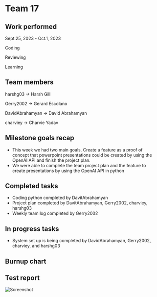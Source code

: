# Team 17


## Work performed
Sept.25, 2023 - Oct.1, 2023

Coding

Reviewing

Learning

## Team members
harshg03 -> Harsh Gill

Gerry2002 -> Gerard Escolano

DavidAbrahamyan -> David Abrahamyan

charviey -> Charvie Yadav


## Milestone goals recap
- This week we had two main goals. Create a feature as a proof of concept that powerpoint presentations could be created by using the OpenAI API and finish the project plan.
-  We were able to complete the team project plan and the feature to create presentations by using the OpenAI API in python


## Completed tasks
- Coding python completed by DavitAbrahamyan
- Project plan completed by DavitAbrahamyan, Gerry2002, charviey, harshg03
- Weekly team log completed by Gerry2002
  

## In progress tasks
- System set up is being completed by DavidAbrahamyan, Gerry2002, charviey, and harshg03 



## Burnup chart



## Test report
![Screenshot](TestsPassing.jpg)